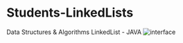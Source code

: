 # Students-LinkedLists
Data Structures &amp; Algorithms LinkedList - JAVA
![interface](https://user-images.githubusercontent.com/88583734/182563811-3922412c-cbb1-4824-860d-fdd2eb0a6a64.png)

